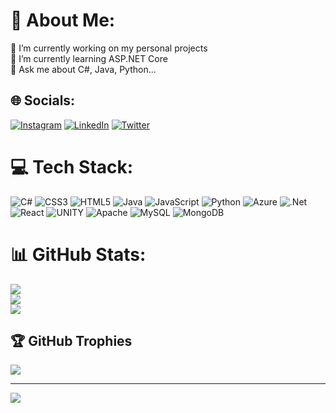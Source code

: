 # 💫 About Me:
🔭 I’m currently working on my personal projects<br>🌱 I’m currently learning ASP.NET Core<br>💬 Ask me about C#, Java, Python...


## 🌐 Socials:
[![Instagram](https://img.shields.io/badge/Instagram-%23E4405F.svg?logo=Instagram&logoColor=white)](https://instagram.com/miguelbenitez.2) [![LinkedIn](https://img.shields.io/badge/LinkedIn-%230077B5.svg?logo=linkedin&logoColor=white)](https://linkedin.com/in/miguelbenitez2303) [![Twitter](https://img.shields.io/badge/Twitter-%231DA1F2.svg?logo=Twitter&logoColor=white)](https://twitter.com/_miguelbenitez_) 

# 💻 Tech Stack:
![C#](https://img.shields.io/badge/c%23-%23239120.svg?style=for-the-badge&logo=c-sharp&logoColor=white) ![CSS3](https://img.shields.io/badge/css3-%231572B6.svg?style=for-the-badge&logo=css3&logoColor=white) ![HTML5](https://img.shields.io/badge/html5-%23E34F26.svg?style=for-the-badge&logo=html5&logoColor=white) ![Java](https://img.shields.io/badge/java-%23ED8B00.svg?style=for-the-badge&logo=java&logoColor=white) ![JavaScript](https://img.shields.io/badge/javascript-%23323330.svg?style=for-the-badge&logo=javascript&logoColor=%23F7DF1E) ![Python](https://img.shields.io/badge/python-3670A0?style=for-the-badge&logo=python&logoColor=ffdd54) ![Azure](https://img.shields.io/badge/azure-%230072C6.svg?style=for-the-badge&logo=azure-devops&logoColor=white) ![.Net](https://img.shields.io/badge/.NET-5C2D91?style=for-the-badge&logo=.net&logoColor=white) ![React](https://img.shields.io/badge/react-%2320232a.svg?style=for-the-badge&logo=react&logoColor=%2361DAFB) ![UNITY](https://img.shields.io/badge/Unity-%2320232a.svg?style=for-the-badge&logo=unity&logoColor=white) ![Apache](https://img.shields.io/badge/apache-%23D42029.svg?style=for-the-badge&logo=apache&logoColor=white) ![MySQL](https://img.shields.io/badge/mysql-%2300f.svg?style=for-the-badge&logo=mysql&logoColor=white) ![MongoDB](https://img.shields.io/badge/MongoDB-%234ea94b.svg?style=for-the-badge&logo=mongodb&logoColor=white)
# 📊 GitHub Stats:
![](https://github-readme-stats.vercel.app/api?username=miguelbenitez2&theme=dark&hide_border=false&include_all_commits=false&count_private=false)<br/>
![](https://github-readme-streak-stats.herokuapp.com/?user=miguelbenitez2&theme=dark&hide_border=false)<br/>
![](https://github-readme-stats.vercel.app/api/top-langs/?username=miguelbenitez2&theme=dark&hide_border=false&include_all_commits=false&count_private=false&layout=compact)

## 🏆 GitHub Trophies
![](https://github-profile-trophy.vercel.app/?username=miguelbenitez2&theme=radical&no-frame=false&no-bg=true&margin-w=4)

---
[![](https://visitcount.itsvg.in/api?id=miguelbenitez2&icon=0&color=0)](https://visitcount.itsvg.in)


